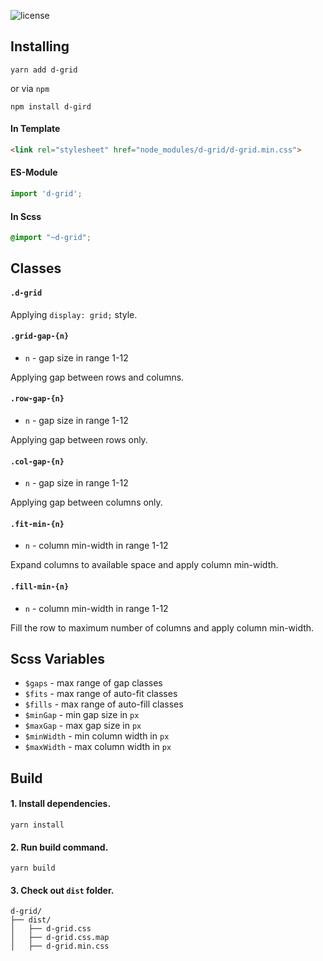 ![license](https://img.shields.io/badge/license-mit-blue.svg)

## Installing

```
yarn add d-grid
```
or via `npm`
```
npm install d-gird
```

#### In Template

```html
<link rel="stylesheet" href="node_modules/d-grid/d-grid.min.css">
```

#### ES-Module

```javascript
import 'd-grid';
```

#### In Scss

```scss
@import "~d-grid";
```

## Classes

#### `.d-grid`

Applying `display: grid;` style.

#### `.grid-gap-{n}`

- `n` - gap size in range 1-12  

Applying gap between rows and columns.

#### `.row-gap-{n}`

- `n` - gap size in range 1-12  

Applying gap between rows only.

#### `.col-gap-{n}`

- `n` - gap size in range 1-12 

Applying gap between columns only.

#### `.fit-min-{n}`

- `n` - column min-width in range 1-12 

Expand columns to available space and apply column min-width.


#### `.fill-min-{n}`

- `n` - column min-width in range 1-12 

Fill the row to maximum number of columns and apply column min-width.

## Scss Variables

- `$gaps` - max range of gap classes
- `$fits` - max range of auto-fit classes
- `$fills` - max range of auto-fill classes
- `$minGap` - min gap size in `px`
- `$maxGap` - max gap size in `px`
- `$minWidth` - min column width in `px`
- `$maxWidth` - max column width in `px`

## Build

#### 1. Install dependencies.

```
yarn install
```

#### 2. Run build command.

```
yarn build
```

#### 3. Check out `dist` folder.

```text
d-grid/
├── dist/
│   ├── d-grid.css
│   ├── d-grid.css.map
│   ├── d-grid.min.css
```
